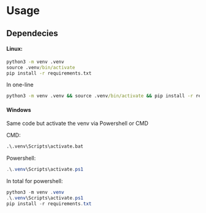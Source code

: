 # Usage
## Dependecies
#### Linux:
````cmd
python3 -m venv .venv
source .venv/bin/activate
pip install -r requirements.txt
````
In one-line
````cmd
python3 -m venv .venv && source .venv/bin/activate && pip install -r requirements.txt
````

#### Windows
Same code but activate the venv via Powershell or CMD

CMD:
````cmd
.\.venv\Scripts\activate.bat
````

Powershell:
````Powershell
.\.venv\Scripts\activate.ps1
````

In total for powershell:
````Powershell
python3 -m venv .venv
.\.venv\Scripts\activate.ps1
pip install -r requirements.txt
````
